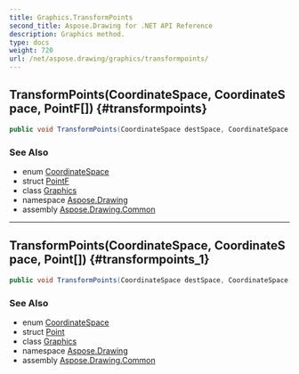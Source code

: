 ```yaml
---
title: Graphics.TransformPoints
second_title: Aspose.Drawing for .NET API Reference
description: Graphics method. 
type: docs
weight: 720
url: /net/aspose.drawing/graphics/transformpoints/
---
```

## TransformPoints(CoordinateSpace, CoordinateSpace, PointF[]) {#transformpoints}

```csharp
public void TransformPoints(CoordinateSpace destSpace, CoordinateSpace srcSpace, PointF[] pts)
```

### See Also

* enum [CoordinateSpace](../../../aspose.drawing.drawing2d/coordinatespace/)
* struct [PointF](../../pointf/)
* class [Graphics](../)
* namespace [Aspose.Drawing](../../graphics/)
* assembly [Aspose.Drawing.Common](../../../)

---

## TransformPoints(CoordinateSpace, CoordinateSpace, Point[]) {#transformpoints_1}

```csharp
public void TransformPoints(CoordinateSpace destSpace, CoordinateSpace srcSpace, Point[] pts)
```

### See Also

* enum [CoordinateSpace](../../../aspose.drawing.drawing2d/coordinatespace/)
* struct [Point](../../point/)
* class [Graphics](../)
* namespace [Aspose.Drawing](../../graphics/)
* assembly [Aspose.Drawing.Common](../../../)


